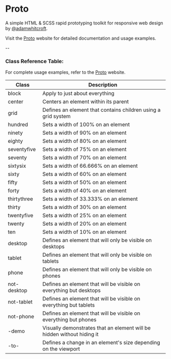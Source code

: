 # Proto
A simple HTML & SCSS rapid prototyping toolkit for responsive web design by <a href="http://twitter.com/#!/adamwhitcroft">@adamwhitcroft</a>.

Visit the <a href="http://adamwhitcroft.com/proto/">Proto</a> website for detailed documentation and usage examples.

--

### Class Reference Table:

For complete usage examples, refer to the <a href="http://adamwhitcroft.com/proto/">Proto</a> website.

| Class | Description |
| ----- | ----------- |
| block | Apply to just about everything |
| center | Centers an element within its parent |
| grid | Defines an element that contains children using a grid system |
| hundred | Sets a width of 100% on an element |
| ninety | Sets a width of 90% on an element |
| eighty | Sets a width of 80% on an element |
| seventyfive | Sets a width of 75% on an element |
| seventy | Sets a width of 70% on an element |
| sixtysix | Sets a width of 66.666% on an element |
| sixty | Sets a width of 60% on an element |
| fifty | Sets a width of 50% on an element |
| forty | Sets a width of 40% on an element |
| thirtythree | Sets a width of 33.333% on an element |
| thirty | Sets a width of 30% on an element |
| twentyfive | Sets a width of 25% on an element |
| twenty | Sets a width of 20% on an element |
| ten | Sets a width of 10% on an element |
| desktop | Defines an element that will only be visible on desktops |
| tablet | Defines an element that will only be visible on tablets |
| phone | Defines an element that will only be visible on phones |
| not-desktop | Defines an element that will be visible on everything but desktops |
| not-tablet | Defines an element that will be visible on everything but tablets |
| not-phone | Defines an element that will be visible on everything but phones |
| -demo | Visually demonstrates that an element will be hidden without hiding it |
| -to- | Defines a change in an element's size depending on the viewport |

